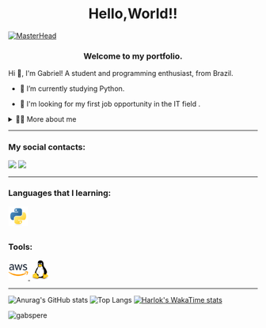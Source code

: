 <h1 align="center">Hello,World!!</h1>

[![MasterHead](https://user-images.githubusercontent.com/3369400/133268513-5bfe2f93-4402-42c9-a403-81c9e86934b6.jpeg)](https://github.com/GabsPere)
<h3 align="center">Welcome to my portfolio.</h3>

<!-- Presentation -->
<p>
  Hi 👋, I'm Gabriel! A student and programming enthusiast, from Brazil.

  - 🌱 I’m currently studying Python.

  - 🔭 I'm looking for my first job opportunity in the IT field .
</p>

<!-- Dropdown -->
<details>
  <summary>👨‍💻 More about me</summary>

  - 💬 I am 23 years old, currently living in Brazil. I have a good english and basic spanish. I studied for six months about the basics concepts for Cloud Compute in AWS through the program AWS Re/Start. At the moment I'm studying for the CLF-CO2 exam and Python. Because the program I'm started with programming and fell in love with this world.

  - ⚡ I enjoy reading, write, watching animes and play games in my free time.
</details>

<div align="left">
<hr>
<h3> My social contacts:</h3>
<a href="https://linktr.ee/Gabe_Felipe" target="_blank"><img loading="lazy" src="https://img.shields.io/badge/linktree-39E09B?style=for-the-badge&logo=linktree&logoColor=white" target="_blank"></a>
<a href="https://www.linkedin.com/in/gabrielfelipedeoliveira/" target="_blank"><img loading="lazy" src="https://img.shields.io/badge/-LinkedIn-%230077B5?style=for-the-badge&logo=linkedin&logoColor=white" target="_blank"></a> 
</div>

<div align="left">
<hr>
<h3> Languages that I learning:</h3>
<a href="https://www.python.org" target="_blank" rel="noreferrer"> <img src="https://raw.githubusercontent.com/devicons/devicon/master/icons/python/python-original.svg" alt="python" width="40" height="40"/> </a> </p>
  
##
<h3>Tools:</h3>
<p align="left"> <a href="https://aws.amazon.com" target="_blank" rel="noreferrer"> <img src="https://raw.githubusercontent.com/devicons/devicon/master/icons/amazonwebservices/amazonwebservices-original-wordmark.svg" alt="aws" width="40" height="40"/> </a> <a href="https://www.linux.org/" target="_blank" rel="noreferrer"> <img src="https://raw.githubusercontent.com/devicons/devicon/master/icons/linux/linux-original.svg" alt="linux" width="40" height="40"/> </a> 
</div>

<div>
<hr>
  
![Anurag's GitHub stats](https://github-readme-stats.vercel.app/api?username=GabsPere&show_icons=true&theme=gotham&rank_icon=github&hide_border=true)
![Top Langs](https://github-readme-stats.vercel.app/api/top-langs/?username=GabsPere&layout=compact&theme=gotham&hide_border=true)
[![Harlok's WakaTime stats](https://github-readme-stats.vercel.app/api/wakatime?username=Pere)](https://wakatime.com/@Pere)
</div>


<p align="left"> <img src="https://komarev.com/ghpvc/?username=gabspere&label=Profile%20views&color=0e75b6&style=flat" alt="gabspere" /> </p>

